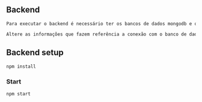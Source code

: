 ## Backend
```
Para executar o backend é necessário ter os bancos de dados mongodb e o psql postgres

Altere as informações que fazem referência a conexão com o banco de dados
```
## Backend setup
```
npm install
```
### Start
```
npm start
```